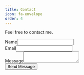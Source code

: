 ```yaml
---
title: Contact
icon: fa-envelope
order: 4
---
```

<p>Feel free to contact me.</p>

<form method="post" action="https://formspree.io/{{ site.email }}">
  <div class="row">
    <div class="6u 12u$(mobile)"><label>Name<input type="text" name="name" /></label></div>
    <div class="6u$ 12u$(mobile)"><label>Email<input type="text" name="email" /></label></div>
    <div class="12u$">
      <label>Message<textarea name="message"></textarea></label>
    </div>
    <div class="12u$">
      <input type="submit" value="Send Message" />
    </div>
  </div>
</form>
